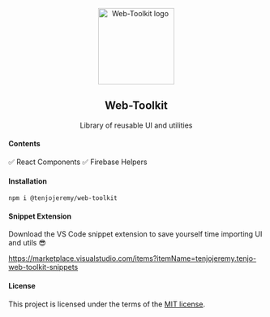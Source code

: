 <p align="center">
  <a href="https://tenjo-web-toolkit.web.app/" rel="noopener" target="_blank"><img width="150" src="https://firebasestorage.googleapis.com/v0/b/tenjo-web-toolkit.appspot.com/o/logo.svg?alt=media&token=75c5c13e-de0b-40f5-b0a0-3045f13a61d7" alt="Web-Toolkit logo"></a></p>
</p>

<h2 align="center">Web-Toolkit</h2>

<div align="center">

Library of reusable UI and utilities

<!-- [![CircleCI](https://circleci.com/gh/tenjojeremy/Web-Toolkit/tree/master.svg?style=svg)](https://circleci.com/gh/tenjojeremy/Web-Toolkit/tree/master) -->

</div>

#### Contents

:white_check_mark: React Components
:white_check_mark: Firebase Helpers

#### Installation

```
npm i @tenjojeremy/web-toolkit
```

#### Snippet Extension

Download the VS Code snippet extension to save yourself time importing UI and utils 😎

https://marketplace.visualstudio.com/items?itemName=tenjojeremy.tenjo-web-toolkit-snippets

#### License

This project is licensed under the terms of the
[MIT license](/LICENSE).
